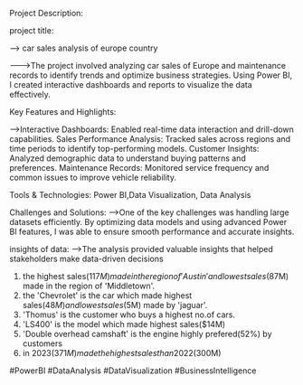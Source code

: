 Project Description:

project title: 

--> car sales analysis of europe country

--->The project involved analyzing car sales of Europe and maintenance records to identify trends and 
    optimize business strategies. Using Power BI, I created interactive dashboards and reports to visualize the data effectively.

Key Features and Highlights:

-->Interactive Dashboards: Enabled real-time data interaction and drill-down capabilities.
  Sales Performance Analysis: Tracked sales across regions and time periods to identify top-performing models.
  Customer Insights: Analyzed demographic data to understand buying patterns and preferences.
  Maintenance Records: Monitored service frequency and common issues to improve vehicle reliability.

Tools & Technologies: Power BI,Data Visualization, Data Analysis

Challenges and Solutions:
-->One of the key challenges was handling large datasets efficiently. By optimizing data models and
  using advanced Power BI features, I was able to ensure smooth performance and accurate insights.

insights of data:
-->The analysis provided valuable insights that helped stakeholders make data-driven decisions
  1) the highest sales($117M) made  in the region of 'Austin' and lowest sales($87M) made in the region of 'Middletown'.
  2) the 'Chevrolet' is the car which made highest sales($48M) and lowest sales($5M) made by 'jaguar'.
  3) 'Thomus' is the customer who buys a highest no.of cars.
  4) 'LS400' is the model which made highest sales($14M)
  5) 'Double overhead camshaft' is the engine highly prefered(52%) by customers
  6) in 2023($371M) made the highest sales than 2022($300M)

#PowerBI #DataAnalysis  #DataVisualization #BusinessIntelligence
